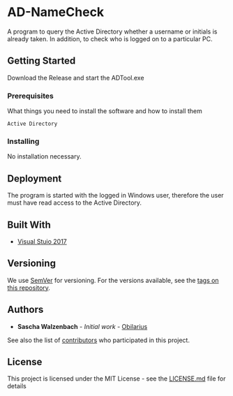 # AD-NameCheck

A program to query the Active Directory whether a username or initials is already taken. In addition, to check who is logged on to a particular PC.

## Getting Started

Download the Release and start the ADTool.exe

### Prerequisites

What things you need to install the software and how to install them

```
Active Directory
```

### Installing

No installation necessary.

## Deployment

The program is started with the logged in Windows user, therefore the user must have read access to the Active Directory.

## Built With

* [Visual Stuio 2017](https://visualstudio.microsoft.com/de/)


## Versioning

We use [SemVer](http://semver.org/) for versioning. For the versions available, see the [tags on this repository](https://github.com/Obilarius/Arges_AD-NameCheck/tags). 

## Authors

* **Sascha Walzenbach** - *Initial work* - [Obilarius](https://github.com/Obilarius)

See also the list of [contributors](https://github.com/Obilarius/Arges_AD-NameCheck/contributors) who participated in this project.

## License

This project is licensed under the MIT License - see the [LICENSE.md](LICENSE.md) file for details

